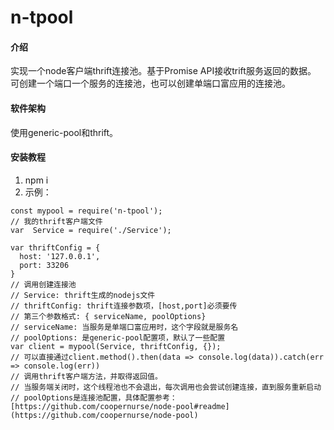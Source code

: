 # n-tpool

#### 介绍
实现一个node客户端thrift连接池。基于Promise API接收trift服务返回的数据。
可创建一个端口一个服务的连接池，也可以创建单端口富应用的连接池。 

#### 软件架构
使用generic-pool和thrift。


#### 安装教程

1.  npm i
2.  示例：
```
const mypool = require('n-tpool');
// 我的thrift客户端文件
var  Service = require('./Service');

var thriftConfig = {
  host: '127.0.0.1',
  port: 33206
}
// 调用创建连接池
// Service: thrift生成的nodejs文件
// thriftConfig: thrift连接参数项，[host,port]必须要传
// 第三个参数格式: { serviceName, poolOptions}
// serviceName: 当服务是单端口富应用时，这个字段就是服务名
// poolOptions: 是generic-pool配置项，默认了一些配置
var client = mypool(Service, thriftConfig, {});
// 可以直接通过client.method().then(data => console.log(data)).catch(err => console.log(err))
// 调用thrift客户端方法，并取得返回值。
// 当服务端关闭时，这个线程池也不会退出，每次调用也会尝试创建连接，直到服务重新启动
// poolOptions是连接池配置，具体配置参考：[https://github.com/coopernurse/node-pool#readme](https://github.com/coopernurse/node-pool)
```


